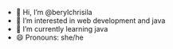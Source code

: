 - 👋 Hi, I’m @berylchrisila
- 👀 I’m interested in web development and java 
- 🌱 I’m currently learning java 
- 😄 Pronouns: she/he

<!---
berylchrisila/berylchrisila is a ✨ special ✨ repository because its `README.md` (this file) appears on your GitHub profile.
You can click the Preview link to take a look at your changes.
--->

